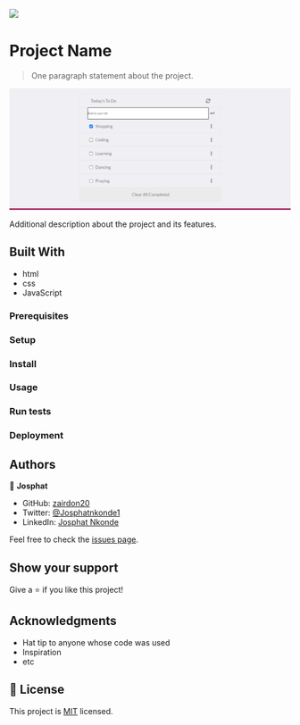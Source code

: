 ![](https://img.shields.io/badge/Microverse-blueviolet)

# Project Name

> One paragraph statement about the project.

![screenshot](Screenshot.png)

Additional description about the project and its features.

## Built With

- html
- css
- JavaScript

### Prerequisites

### Setup

### Install

### Usage

### Run tests

### Deployment



## Authors

👤 **Josphat**

- GitHub: [zairdon20](https://github.com/githubhandle)
- Twitter: [@Josphatnkonde1](https://twitter.com/twitterhandle)
- LinkedIn: [Josphat Nkonde](https://linkedin.com/in/linkedinhandle)

Feel free to check the [issues page](../../issues/).

## Show your support

Give a ⭐️ if you like this project!

## Acknowledgments

- Hat tip to anyone whose code was used
- Inspiration
- etc

## 📝 License

This project is [MIT](./MIT.md) licensed.
